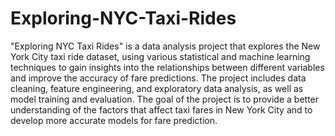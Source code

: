 # Exploring-NYC-Taxi-Rides
"Exploring NYC Taxi Rides" is a data analysis project that explores the New York City taxi ride dataset, using various statistical and machine learning techniques to gain insights into the relationships between different variables and improve the accuracy of fare predictions. The project includes data cleaning, feature engineering, and exploratory data analysis, as well as model training and evaluation. The goal of the project is to provide a better understanding of the factors that affect taxi fares in New York City and to develop more accurate models for fare prediction.

